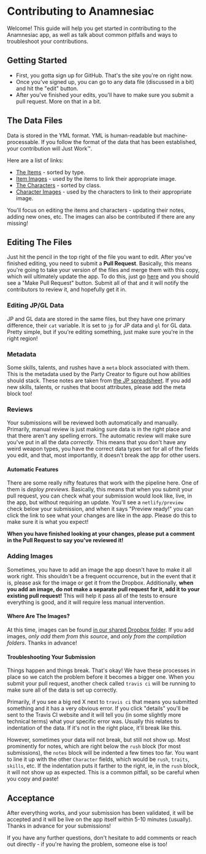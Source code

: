 
# Contributing to Anamnesiac

Welcome! This guide will help you get started in contributing to the Anamnesiac app, as well as talk about common pitfalls and ways to troubleshoot your contributions.

## Getting Started

- First, you gotta sign up for GitHub. That's the site you're on right now. 
- Once you've signed up, you can go to any data file (discussed in a bit) and hit the "edit" button.
- After you've finished your edits, you'll have to make sure you submit a pull request. More on that in a bit. 

## The Data Files

Data is stored in the YML format. YML is human-readable but machine-processable. If you follow the format of the data that has been established, your contribution will Just Work™. 

Here are a list of links:

- [The Items](https://github.com/seiyria/anamnesiac/tree/master/src/assets/data/item) - sorted by type. 
- [Item Images](https://github.com/seiyria/anamnesiac/tree/master/src/assets/items) - used by the items to link their appropriate image.
- [The Characters](https://github.com/seiyria/anamnesiac/tree/master/src/assets/data/character) - sorted by class.
- [Character Images](https://github.com/seiyria/anamnesiac/tree/master/src/assets/characters) - used by the characters to link to their appropriate image.

You'll focus on editing the items and characters - updating their notes, adding new ones, etc. The images can also be contributed if there are any missing!

## Editing The Files

Just hit the pencil in the top right of the file you want to edit. After you've finished editing, you need to submit a **Pull Request**. Basically, this means you're going to take your version of the files and merge them with this copy, which will ultimately update the app. To do this, just go [here](https://github.com/seiyria/anamnesiac) and you should see a "Make Pull Request" button. Submit all of that and it will notify the contributors to review it, and hopefully get it in.

### Editing JP/GL Data

JP and GL data are stored in the same files, but they have one primary difference, their `cat` variable. It is set to `jp` for JP data and `gl` for GL data. Pretty simple, but if you're editing something, just make sure you're in the right region!

### Metadata

Some skills, talents, and rushes have a `meta` block associated with them. This is the metadata used by the Party Creator to figure out how abilities should stack. These notes are taken from [the JP spreadsheet](https://docs.google.com/spreadsheets/d/1Pt8C20Zcu4yRCAFIJrKwG9I-agkrhpzi6W-DSKOorDM/edit). If you add new skills, talents, or rushes that boost attributes, please add the meta block too!

### Reviews

Your submissions will be reviewed both automatically and manually. Primarily, manual review is just making sure data is in the right place and that there aren't any spelling errors. The automatic review will make sure you've put in all the data _correctly_. This means that you don't have any weird weapon types, you have the correct data types set for all of the fields you edit, and that, most importantly, it doesn't break the app for other users.

#### Automatic Features

There are some really nifty features that work with the pipeline here. One of them is _deploy previews_. Basically, this means that when you submit your pull request, you can check what your submission would look like, live, in the app, but without requiring an update. You'll see a `netlify/preview` check below your submission, and when it says "Preview ready!" you can click the link to see what your changes are like in the app. Please do this to make sure it is what you expect! 

**When you have finished looking at your changes, please put a comment in the Pull Request to say you've reviewed it!**

### Adding Images

Sometimes, you have to add an image the app doesn't have to make it all work right. This shouldn't be a frequent occurrence, but in the event that it is, please ask for the image or get it from the Dropbox. Additionally, **when you add an image, do not make a separate pull request for it, add it to your existing pull request!** This will help it pass all of the tests to ensure everything is good, and it will require less manual intervention.

#### Where Are The Images?

At this time, images can be found [in our shared Dropbox folder](https://www.dropbox.com/sh/rf0ylyh96el7gw1/AAB26paL63wjzYRLE3-1pVvEa?dl=0). If you add images, _only add them from this source_, and _only from the compilation folders_. Thanks in advance!

#### Troubleshooting Your Submission

Things happen and things break. That's okay! We have these processes in place so we catch the problem before it becomes a bigger one. When you submit your pull request, another check called `travis ci` will be running to make sure all of the data is set up correctly.

Primarily, if you see a big red X next to `travis ci` that means you submitted something and it has a very obvious error. If you click "details" you'll be sent to the Travis CI website and it will tell you (in some slightly more technical terms) what your specific error was. Usually this relates to indentation of the data. If it's not in the right place, it'll break like this.

However, sometimes your data will not break, but still not show up. Most prominently for notes, which are right below the `rush` block (for most submissions), the `notes` block will be indented a few times too far. You want to line it up with the other `Character` fields, which would be `rush`, `traits`, `skills`, etc. If the indentation puts it farther to the right, ie, in the `rush` block, it will not show up as expected. This is a common pitfall, so be careful when you copy and paste!

## Acceptance

After everything works, and your submission has been validated, it will be accepted and it will be live on the app itself within 5-10 minutes (usually). Thanks in advance for your submissions!

If you have any further questions, don't hesitate to add comments or reach out directly - if you're having the problem, someone else is too!
